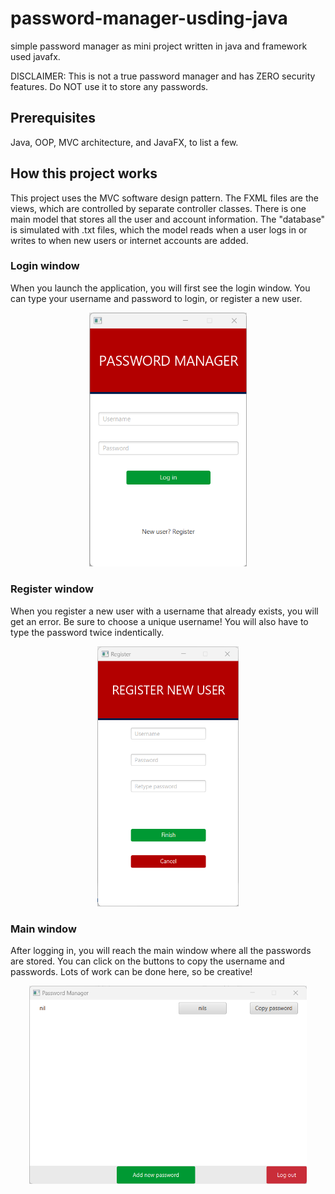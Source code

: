 # password-manager-usding-java
simple password manager as mini project written in java and framework used javafx.

DISCLAIMER: This is not a true password manager and has ZERO security features. Do NOT use it to store any passwords.
## Prerequisites
Java, OOP, MVC architecture, and JavaFX, to list a few.
## How this project works
This project uses the MVC software design pattern. The FXML files are the views, which are controlled by separate controller classes. There is one main model that stores all the user and account information. The "database" is simulated with .txt files, which the model reads when a user logs in or writes to when new users or internet accounts are added.
### Login window
When you launch the application, you will first see the login window. You can type your username and password to login, or register a new user.
<p align="center">
<img src="https://github.com/nagdamanan/password-manager-usding-java/blob/main/PM/password%20manager/scrnshts/Login%20Window.png?raw=true" width=50%>
</p>

### Register window
When you register a new user with a username that already exists, you will get an error. Be sure to choose a unique username! You will also have to type the password twice indentically.
<p align="center">
<img src="https://github.com/nagdamanan/password-manager-usding-java/blob/main/PM/password%20manager/scrnshts/Register%20window.png?raw=true" width=45%>
</p>

### Main window
After logging in, you will reach the main window where all the passwords are stored. You can click on the buttons to copy the username and passwords. Lots of work can be done here, so be creative!
<p align="center">
<img src="https://github.com/nagdamanan/password-manager-usding-java/blob/main/PM/password%20manager/scrnshts/Main%20Window.png?raw=true" width=88%>
</p>
